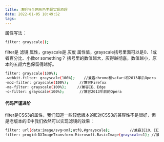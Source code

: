 ```yaml
---
title: 清明节全网灰色主题实现原理
date: 2022-01-05 10:49:52
tags:
---
```

属性写法：

``` bash
filter: grayscale();
```

filter是 滤镜 属性，grayscale是 灰度 属性值，grayscale括号里面可以是0、1或者百分比、小数or something？
括号里的数值越大，灰得越彻底。数值越小，原本的五颜六色保留得越好。

``` bash
filter: grayscale(100%);    
-webkit-filter: grayscale(100%);    //兼容chrome和safari和2013年后Opera
-moz-filter: grayscale(100%);     //兼容Firefox
-ms-filter: grayscale(100%);     //兼容IE、Edge
-o-filter: grayscale(100%);       //兼容2013年前的Opera

```

#### 代码严谨进阶
filter是CSS3的属性，我们知道一些较低版本的IE对CSS3的兼容性不是很好，但是老版本的IE中我们依然可以实现滤镜的效果：

``` bash
filter: url(data:image/svg+xml;utf8,#grayscale);         //兼容IE10、IE11
filter: progid:DXImageTransform.Microsoft.BasicImage(grayscale=1); //兼容IE6～9
```
